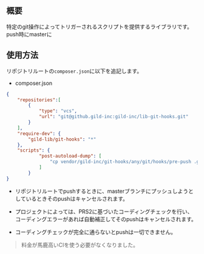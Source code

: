 ## 概要
特定のgit操作によってトリガーされるスクリプトを提供するライブラリです。
push時にmasterに

## 使用方法

リポジトリルートの`composer.json`に以下を追記します。

* composer.json
```json
{
    "repositories":[
        {
            "type": "vcs",
            "url": "git@github.gild-inc:gild-inc/lib-git-hooks.git"
        }
    ],
    "require-dev": {
        "gild-lib/git-hooks": "*"
    },
    "scripts": {
            "post-autoload-dump": [
                "cp vendor/gild-inc/git-hooks/any/git/hooks/pre-push .git/hooks/"
            ]
        }
}
```

* リポジトリルートでpushするときに、masterブランチにプッシュしようとしているときそのpushはキャンセルされます。

* プロジェクトによっては、PRS2に基づいたコーディングチェックを行い、コーディングエラーがあれば自動補正してそのpushはキャンセルされます。

* コーディングチェックが完全に通らないとpushは一切できません。

> 料金が馬鹿高いCIを使う必要がなくなりました。
